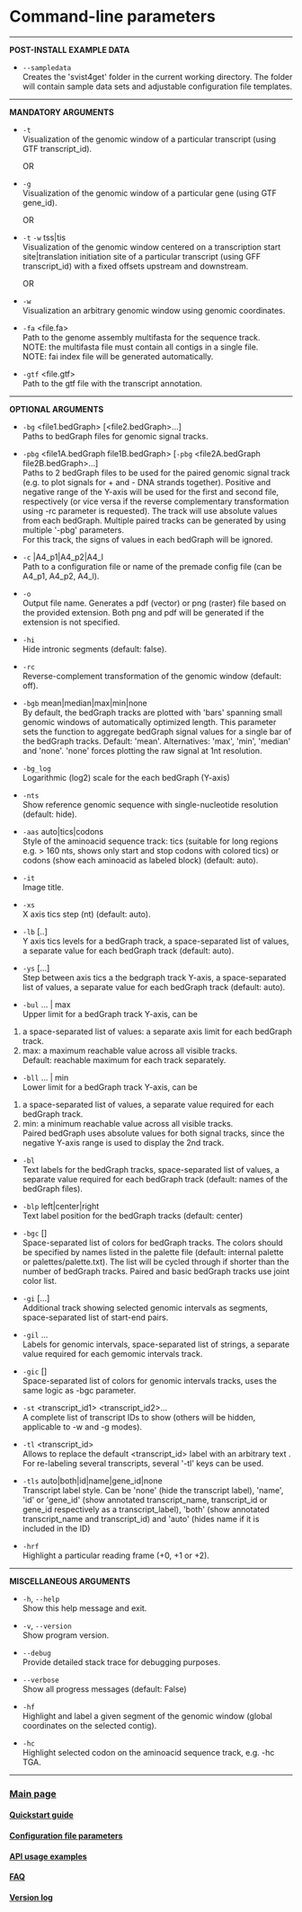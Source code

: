 # Сommand-line parameters

___

**POST-INSTALL EXAMPLE DATA**

- `--sampledata`  
Creates the 'svist4get' folder in the current working directory.
The folder will contain sample data sets and adjustable configuration file templates.

___

**MANDATORY ARGUMENTS**

- `-t` <id>  
Visualization of the genomic window of a particular
transcript (using GTF transcript_id).

	OR

- `-g` <id>  
Visualization of the genomic window of a particular
gene (using GTF gene_id).

	OR

- `-t` <id> `-w` tss|tis <upstream> <downstream>  
Visualization of the genomic window centered on a transcription start
site|translation initiation site of a particular transcript (using GFF transcript_id) with a fixed offsets upstream and downstream.

	OR 

- `-w` <contig> <start> <end>  
 Visualization an arbitrary genomic window using genomic coordinates.


- `-fa` <file.fa>  
Path to the genome assembly multifasta for the sequence track.  
NOTE: the multifasta file must contain all contigs in a single file.  
NOTE: fai index file will be generated automatically.


- `-gtf` <file.gtf>  
Path to the gtf file with the transcript annotation.

___

**OPTIONAL ARGUMENTS**

- `-bg` <file1.bedGraph> [<file2.bedGraph>...]  
Paths to bedGraph files for genomic signal tracks.

- `-pbg` <file1A.bedGraph file1B.bedGraph> [`-pbg` <file2A.bedGraph file2B.bedGraph>...]  
Paths to 2 bedGraph files to be used for the paired genomic signal track (e.g. to plot signals for + and - DNA strands together). Positive and negative range of the Y-axis will be used for the first and second file, respectively (or vice versa if the reverse complementary transformation using -rc parameter is requested). The track will use absolute values from each bedGraph. Multiple paired tracks can be generated by using multiple '-pbg' parameters.  
For this track, the signs of values in each bedGraph will be ignored.


- `-c` <path> |A4_p1|A4_p2|A4_l  
Path to a configuration file or name of the premade config file (can be A4_p1, A4_p2, A4_l).


- `-o` <name>  
Output file name. Generates a pdf (vector) or png (raster) file based on the provided extension. Both png and pdf will be generated if the extension is not specified.


- `-hi`  
Hide intronic segments (default: false).


- `-rc`  
 Reverse-complement transformation of the genomic window (default: off).


- `-bgb` mean|median|max|min|none  
By default, the bedGraph tracks are plotted with 'bars' spanning small genomic windows of automatically optimized length. This parameter sets the function to aggregate bedGraph signal values for a single bar of the bedGraph tracks.  Default: 'mean'. Alternatives: 'max', 'min', 'median' and 'none'. 'none' forces plotting the raw signal at 1nt resolution.


- `-bg_log`  
Logarithmic (log2) scale for the each bedGraph (Y-axis)



- `-nts`  
Show reference genomic sequence with single-nucleotide resolution (default: hide).


- `-aas` auto|tics|codons  
Style of the aminoacid sequence track: tics (suitable for long regions e.g. > 160 nts, shows only start and stop codons with colored tics) or codons (show each aminoacid as labeled block) (default: auto).


- `-it` <text>  
Image title.


- `-xs` <N>  
 X axis tics step (nt) (default: auto).


- `-lb` <N1> [<N2>..]  
Y axis tics levels for a bedGraph track, a space-separated list of values, a separate value for each bedGraph track (default: auto).


- `-ys` <N1> [<N2>...]  
Step between axis tics a the bedgraph track Y-axis, a space-separated list of values, a separate value for each bedGraph track (default: auto).


- `-bul` <N1> <N2>... | max  
Upper limit for a bedGraph track Y-axis, can be  
 1. a space-separated list of values: a separate axis limit for each bedGraph track.  
 2. max: a maximum reachable value across all visible tracks.  
Default: reachable maximum for each track separately.


- `-bll` <N1> <N2>... | min  
Lower limit for a bedGraph track Y-axis, can be  
 1. a space-separated list of values, a separate value required for each bedGraph track.  
 2. min: a minimum reachable value across all visible tracks.  
Paired bedGraph uses absolute values for both signal tracks, since the negative Y-axis range is used to display the 2nd track.


- `-bl` <tex1t> <text2>  
Text labels for the bedGraph tracks, space-separated list of values, a separate value required for each bedGraph track (default: names of the bedGraph files).

- `-blp` left|center|right  
Text label position for the bedGraph tracks (default: center)


- `-bgc` <color1> [<color2>]  
Space-separated list of colors for bedGraph tracks. The colors should be specified by names listed in the palette file (default: internal palette or palettes/palette.txt). The list will be cycled through if shorter than the number of bedGraph tracks. Paired and basic bedGraph tracks use joint color list.


- `-gi` <s-e> [<s1-e1>...]  
Additional track showing selected genomic intervals as segments, space-separated list of start-end pairs.


- `-gil` <tex1t> <text2>...  
Labels for genomic intervals, space-separated list of strings, a separate value required for each gemomic intervals track.


- `-gic` <color1> [<color2>]  
Space-separated list of colors for genomic intervals tracks, uses the same logic as -bgc parameter.


- `-st` <transcript_id1> <transcript_id2>...  
A complete list of transcript IDs to show (others will be hidden, applicable to -w and -g modes).


- `-tl` <transcript_id> <label>  
Allows to replace the default <transcript_id> label with an arbitrary text <label>. 
For re-labeling several transcripts, several '-tl' keys can be used.

- `-tls` auto|both|id|name|gene_id|none  
Transcript label style. Can be 'none' (hide the transcript label), 'name', 'id' or 'gene_id' (show annotated transcript_name, transcript_id or gene_id respectively as a transcript_label), 'both' (show annotated transcript_name and transcript_id) and 'auto' (hides name if it is included in the ID)


- `-hrf` <N>  
Highlight a particular reading frame (+0, +1 or +2).

___

**MISCELLANEOUS ARGUMENTS**

- `-h`, `--help`  
Show this help message and exit.

- `-v`, `--version`  
Show program version.

- `--debug`  
Provide detailed stack trace for debugging purposes.

- `--verbose`  
Show all progress messages (default: False)

- `-hf` <x1> <x2> <label>  
Highlight and label a given segment of the genomic window (global coordinates on the selected contig).


- `-hc` <NtNtNt>  
Highlight selected codon on the aminoacid sequence track, e.g. -hc TGA.



---
### [Main page](../README.md)


#### [Quickstart guide](./QSGUIDE.md)

#### [Configuration file parameters](./CONFIG.md)

#### [API usage examples](./API.md)

#### [FAQ](./FAQ.md)

#### [Version log](./VERSION.md)

